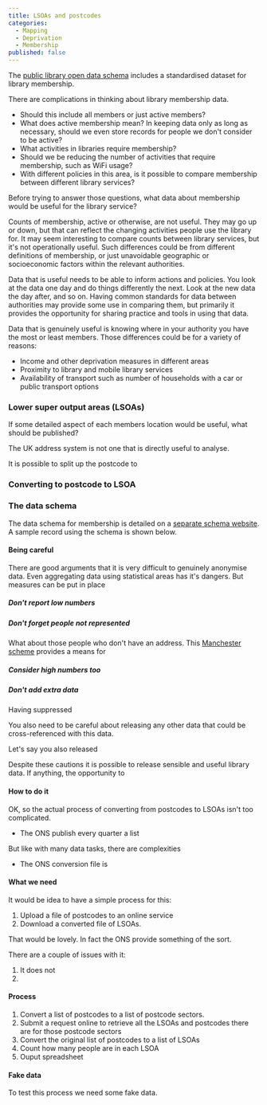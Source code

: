 ```yaml
---
title: LSOAs and postcodes
categories: 
  - Mapping
  - Deprivation
  - Membership
published: false
---
```


The [public library open data schema](https://schema.librarydata.uk/membership) includes a standardised dataset for library membership.

There are complications in thinking about library membership data.

- Should this include all members or just active members?
- What does active membership mean? In keeping data only as long as necessary, should we even store records for people we don't consider to be active?
- What activities in libraries require membership?
- Should we be reducing the number of activities that require membership, such as WiFi usage?
- With different policies in this area, is it possible to compare membership between different library services?

Before trying to answer those questions, what data about membership would be useful for the library service?

Counts of membership, active or otherwise, are not useful. They may go up or down, but that can reflect the changing activities people use the library for. It may seem interesting to compare counts between library services, but it's not operationally useful. Such differences could be from different definitions of membership, or just unavoidable geographic or socioeconomic factors within the relevant authorities.

Data that is useful needs to be able to inform actions and policies. You look at the data one day and do things differently the next. Look at the new data the day after, and so on. Having common standards for data between authorities may provide some use in comparing them, but primarily it provides the opportunity for sharing practice and tools in using that data.

Data that is genuinely useful is knowing where in your authority you have the most or least members. Those differences could be for a variety of reasons:

- Income and other deprivation measures in different areas
- Proximity to library and mobile library services
- Availability of transport such as number of households with a car or public transport options

### Lower super output areas (LSOAs)

If some detailed aspect of each members location would be useful, what should be published?

The UK address system is not one that is directly useful to analyse. 

It is possible to split up the postcode to 




### Converting to postcode to LSOA




### The data schema

The data schema for membership is detailed on a [separate schema website](https://schema.librarydata.uk/membership). A sample record using the schema is shown below.




#### Being careful

There are good arguments that it is very difficult to genuinely anonymise data. Even aggregating data using statistical areas has it's dangers. But measures can be put in place

##### Don't report low numbers


##### Don't forget people not represented

What about those people who don't have an address. This [Manchester scheme](https://www.bbc.co.uk/news/uk-england-manchester-41775445) provides a means for 




##### Consider high numbers too


##### Don't add extra data

Having suppressed 

You also need to be careful about releasing any other data that could be cross-referenced with this data.

Let's say you also released


Despite these cautions it is possible to release sensible and useful library data. If anything, the opportunity to 

#### How to do it

OK, so the actual process of converting from postcodes to LSOAs isn't too complicated.

* The ONS publish every quarter a list 

But like with many data tasks, there are complexities

* The ONS conversion file is 


#### What we need

It would be idea to have a simple process for this:

1. Upload a file of postcodes to an online service
2. Download a converted file of LSOAs.

That would be lovely. In fact the ONS provide something of the sort.

There are a couple of issues with it:

1. It does not 
2. 



#### Process

1. Convert a list of postcodes to a list of postcode sectors.
2. Submit a request online to retrieve all the LSOAs and postcodes there are for those postcode sectors
3. Convert the original list of postcodes to a list of LSOAs
4. Count how many people are in each LSOA
5. Ouput spreadsheet

#### Fake data

To test this process we need some fake data.

<!--stackedit_data:
eyJoaXN0b3J5IjpbNTQ0ODU5NTYsMjEzOTY0NDYzOSwtODAzOT
YzMzQ1LC0xNTAyNjgzOTY2LC0xNjAzNzY0NzE2XX0=
-->